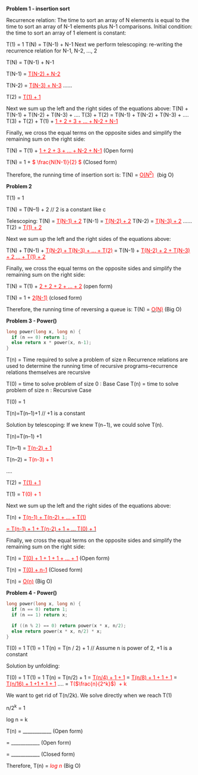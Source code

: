 **Problem 1 - insertion sort**

Recurrence relation: The time to sort an array of N elements is equal to the time to sort an array of N-1
elements plus N-1 comparisons. Initial condition: the time to sort an array of 1 element is constant: 

T(1) = 1
T(N) = T(N-1) + N-1
Next we perform telescoping: re-writing the recurrence relation for N-1, N-2, ..., 2

T(N) = T(N-1) + N-1

T(N-1) = <span style="color:red"><u>T(N-2) + N-2</u> </span>

T(N-2) = <span style="color:red">  <u>T(N-3) + N-3</u> </span>
......

T(2) =<span style="color:red"> <u>T(1) + 1</u> </span>



Next we sum up the left and the right sides of the equations above:
T(N) + T(N-1) + T(N-2) + T(N-3) + .... T(3) + T(2) =
T(N-1) + T(N-2) + T(N-3) + .... T(3) + T(2) + T(1) +  <span style="color:red"> <u>1 + 2 + 3 + ... + N-2 + N-1</u> </span>

Finally, we cross the equal terms on the opposite sides and simplify the remaining sum on the right side: 

T(N) = T(1) + <span style="color:red"> <u>1 + 2 + 3 + ... + N-2 + N-1</u></span> (Open form)

T(N) =  1 + <span style="color:red"> $ \frac{N(N-1)}{2} $ </span> (Closed form)

Therefore, the running time of insertion sort is: 
T(N) = <span style="color:red"> <u>O($N^2$)</u> </span> (big O)





**Problem 2**

T(1) = 1

T(N) = T(N–1) + 2 		// 2 is a constant like c 

Telescoping:
T(N) = <span style="color:red"> <u>T(N-1) + 2</u></span>
T(N-1) =<span style="color:red"> <u>T(N-2) + 2</u></span>
T(N-2) = <span style="color:red"><u>T(N-3) + 2</u></span>
......
T(2) = <span style="color:red"><u>T(1) + 2</u></span>



Next we sum up the left and the right sides of the equations above:

T(N) + T(N-1) + <span style="color:red"> <u>T(N-2) + T(N-3) + ... + T(2)</u> </span>=
T(N-1) + <span style="color:red"> <u>T(N-2) + 2 + T(N-3) + 2 ... + T(1) + 2</u></span>



Finally, we cross the equal terms on the opposite sides and simplify the remaining sum on the right side:

T(N) = T(1) + <span style="color:red"> <u>2 + 2 + 2 + ... + 2</u></span> (open form) 

T(N) = 1 + <span style="color:red"> <u>2(N-1)</u> </span> (closed form) 

Therefore, the running time of reversing a queue is: 
T(N) = <u><span style="color:red">O(N)</span></u> (Big O)





**Problem 3 - Power()**

```c++
long power(long x, long n) {
  if (n == 0) return 1;
  else return x * power(x, n-1);
}
```

T(n) = Time required to solve a problem of size n
Recurrence relations are used to determine the running time of recursive programs–recurrence relations themselves are recursive

T(0) = time to solve problem of size 0 : Base Case
T(n) = time to solve problem of size n : Recursive Case



T(0) = 1

T(n)=T(n–1)+1    //  +1 is a constant

Solution by telescoping:
If we knew T(n−1), we could solve T(n).

T(n)=T(n–1) +1

T(n–1) = <span style="color:red"> <u>T(n-2) + 1</u> </span>

T(n–2) = <span style="color:red">T(n-3) + 1 </span>

....

T(2) = <span style="color:red"> <u>T(1) + 1</u> </span>

T(1) = <span style="color:red"> T(0) + 1 </span>



Next we sum up the left and the right sides of the equations above: 

T(n) + <span style="color:red"> <u>T(n-1) + T(n-2) + ... + T(1)</u> </span>

<u><span style="color:red">= T(n-1) + 1 + T(n-2) + 1 + ... T(0) + 1 </span></u>



Finally, we cross the equal terms on the opposite sides and simplify the remaining sum on the right side:

T(n) = <span style="color:red"><u>T(0) + 1 + 1 + 1 + ... + 1</u> </span>  (Open form) 

T(n) = <span style="color:red"> <u>T(0) + n-1</u> </span> (Closed form) 

T(n) = <span style="color:red"><u>O(n)</u></span> (Big O)





**Problem 4 - Power()**

```c++
long power(long x, long n) {
  if (n == 0) return 1;
  if (n == 1) return x;

  if ((n % 2) == 0) return power(x * x, n/2);
  else return power(x * x, n/2) * x;
}
```



T(0) = 1
T(1) = 1
T(n) = T(n / 2) + 1 // Assume n is power of 2, +1 is a constant 

Solution by unfolding:

T(0) = 1
T(1) = 1
T(n) = T(n/2) + 1
= <span style="color:red"> <u>T(n/4) + 1 + 1</u> </span>
= <span style="color:red"> <u>T(n/8) + 1 + 1 + 1</u> </span>
= <span style="color:red"> <u>T(n/16) + 1 +1 + 1 + 1</u> </span>
....
= <span style="color:red"> T($\frac{n}{2^k}$)  + k</span>



We want to get rid of T(n/2k).
We solve directly when we reach T(1) 

n/2<sup>k</sup>  = 1

log n = k



T(n) = ____________ (Open form) 

 = ____________  (Open form)

= ____________ (Closed form)

Therefore, T(n) = <span style="color:red"> $log\  n$ </span> (Big O)


